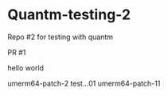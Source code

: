 # Quantm-testing-2
Repo #2 for testing with quantm

PR #1

hello
world

umerm64-patch-2
test...01
umerm64-patch-11
